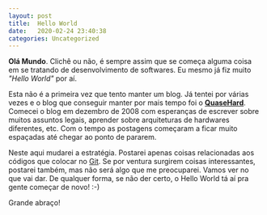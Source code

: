```yaml
---
layout: post
title:  Hello World
date:   2020-02-24 23:40:38
categories: Uncategorized
---
```


**Olá Mundo**. Clichê ou não, é sempre assim que se começa alguma coisa em se tratando de desenvolvimento de softwares. Eu mesmo já fiz muito *"Hello World"* por aí.

Esta não é a primeira vez que tento manter um blog. Já tentei por várias vezes e o blog que conseguir manter por mais tempo foi o [**QuaseHard**](https://quasehard.blogspot.com). Comecei o blog em dezembro de 2008 com esperanças de escrever sobre muitos assuntos legais, aprender sobre arquiteturas de hardwares diferentes, etc. Com o tempo as postagens começaram a ficar muito espaçadas até chegar ao ponto de pararem.

Neste aqui mudarei a estratégia. Postarei apenas coisas relacionadas aos códigos que colocar no [Git](https://www.github.com/brenoacf). Se por ventura surgirem coisas interessantes, postarei também, mas não será algo que me preocuparei. Vamos ver no que vai dar. De qualquer forma, se não der certo, o Hello World tá aí pra gente começar de novo! :-)

Grande abraço!